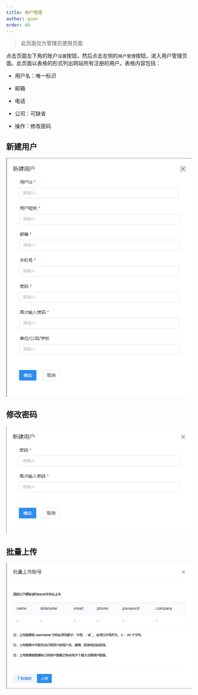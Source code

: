 ```yaml
---
title: 用户管理
author: guan
order: 48
---
```


> 此页面仅为管理员使用页面

点击页面左下角的账户`设置`按钮，然后点击左侧的`用户管理`按钮，进入用户管理页面。此页面以表格的形式列出网站所有注册的用户。表格内容包括：

+ 用户名：唯一标识

+ 邮箱

+ 电话

+ 公司：可缺省

+ 操作：修改密码

## 新建用户

![新建用户](./新建用户.png "新建用户")

## 修改密码

![修改密码](./修改密码.png "修改密码")

## 批量上传

![批量上传](./批量上传.png "批量上传")